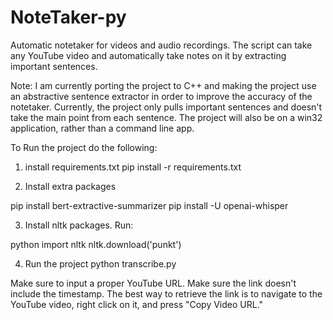 # NoteTaker-py
Automatic notetaker for videos and audio recordings. The script can take any YouTube video and automatically take notes on it by extracting important sentences.


Note:
I am currently porting the project to C++ and making the project use an abstractive sentence extractor in order to improve the accuracy of the notetaker. Currently, the project only pulls important sentences and doesn't take the main point from each sentence. The project will also be on a win32 application, rather than a command line app. 


To Run the project do the following: 

1. install requirements.txt
pip install -r requirements.txt

2. Install extra packages

pip install bert-extractive-summarizer
pip install -U openai-whisper

3. Install nltk packages. Run: 

python
import nltk
nltk.download('punkt')

4. Run the project
python transcribe.py

Make sure to input a proper YouTube URL. Make sure the link doesn't include the timestamp. The best way to retrieve the link is to navigate to the YouTube video, right click on it, and press "Copy Video URL."
